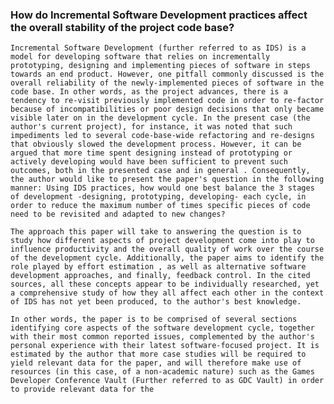 ### How do Incremental Software Development practices affect the overall stability of the project code base?

    Incremental Software Development (further referred to as IDS) is a model for developing software that relies on incrementally prototyping, designing and implementing pieces of software in steps towards an end product. However, one pitfall commonly discussed is the overall reliability of the newly-implemented pieces of software in the code base. In other words, as the project advances, there is a tendency to re-visit previously implemented code in order to re-factor because of incompatibilities or poor design decisions that only became visible later on in the development cycle. In the present case (the author's current project), for instance, it was noted that such impediments led to several code-base-wide refactoring and re-designs that obviously slowed the development process. However, it can be argued that more time spent designing instead of prototyping or actively developing would have been sufficient to prevent such outcomes, both in the presented case and in general . Consequently, the author would like to present the paper's question in the following manner: Using IDS practices, how would one best balance the 3 stages of development -designing, prototyping, developing- each cycle, in order to reduce the maximum number of times specific pieces of code need to be revisited and adapted to new changes? 
    
    The approach this paper will take to answering the question is to study how different aspects of project development come into play to influence productivity and the overall quality of work over the course of the development cycle. Additionally, the paper aims to identify the role played by effort estimation , as well as alternative software development approaches, and finally, feedback control. In the cited sources, all these concepts appear to be individually researched, yet a comprehensive study of how they all affect each other in the context of IDS has not yet been produced, to the author's best knowledge.
    
    In other words, the paper is to be comprised of several sections identifying core aspects of the software development cycle, together with their most common reported issues, complemented by the author's personal experience with their latest software-focused project. It is estimated by the author that more case studies will be required to yield relevant data for the paper, and will therefore make use of resources (in this case, of a non-academic nature) such as the Games Developer Conference Vault (Further referred to as GDC Vault) in order to provide relevant data for the
